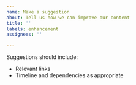 ```yaml
---
name: Make a suggestion
about: Tell us how we can improve our content
title: ''
labels: enhancement
assignees: ''

---
```



Suggestions should include:

- Relevant links
- Timeline and dependencies as appropriate
